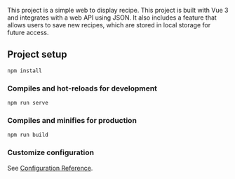 This project is a simple web to display recipe.
This project is built with Vue 3 and integrates with a web API using JSON.
It also includes a feature that allows users to save new recipes, which are stored in local storage for future access.

## Project setup
```
npm install
```

### Compiles and hot-reloads for development
```
npm run serve
```

### Compiles and minifies for production
```
npm run build
```

### Customize configuration
See [Configuration Reference](https://cli.vuejs.org/config/).

